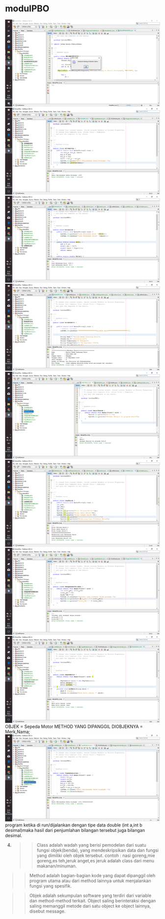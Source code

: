 # modulPBO
![Alt Text](https://github.com/nurisarahmi28/modulPBO/blob/master/Screenshot%20(9).png)
![Alt Text](https://github.com/nurisarahmi28/modulPBO/blob/master/ARITMATIKA.png)
![Alt Text](https://github.com/nurisarahmi28/modulPBO/blob/master/BOLABALOK.png)
![Alt Text](https://github.com/nurisarahmi28/modulPBO/blob/master/BiodataDIRI.png)
![Alt Text](https://github.com/nurisarahmi28/modulPBO/blob/master/HELLO%20TELKOM.png)
![Alt Text](https://github.com/nurisarahmi28/modulPBO/blob/master/LuasBALOK.png)
![Alt Text](https://github.com/nurisarahmi28/modulPBO/blob/master/PENGGUNAAN%20VARIABEL.png)
![Alt Text](https://github.com/nurisarahmi28/modulPBO/blob/master/SEPEDAMOTOR.png)
OBJEK = Sepeda Motor 
METHOD YANG DIPANGGIL DIOBJEKNYA = Merk,Nama;
![Alt Text](https://github.com/nurisarahmi28/modulPBO/blob/master/TUGASEKSPLORASI.png)
program ketika di run/dijalankan dengan tipe data double (int a,int b desimal)maka hasil dari penjumlahan bilangan tersebut juga bilangan desimal.

4. >> Class adalah wadah yang berisi pemodelan dari suatu fungsi objek(benda), yang mendeskripsikan data dan fungsi yang dimiliki oleh objek tersebut. contoh : nasi goreng,mie goreng,es teh,jeruk anget,es jeruk adalah class dari menu makanan/minuman.

 >>Method adalah bagian-bagian kode yang dapat dipanggil oleh program utama atau dari method lainnya untuk menjalankan fungsi yang spesifik.
 
 >> Objek adalah sekumpulan software yang terdiri dari variable dan method-method terkait. Object saling berinteraksi dengan saling memanggil metode dari satu object ke object lainnya, disebut message.
